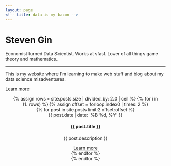 ```yaml
---
layout: page
<!-- title: data is my bacon -->
---
```


<div class="jumbotron">
<h1 class="ml5">
  <span class="text-wrapper">
    <span class="line line1"></span>
    <span class="letters letters-left">Steven</span>
    <span class="letters letters-right">Gin</span>
    <span class="line line2"></span>
  </span>
</h1>
<script>
anime.timeline({})
  .add({
    targets: '.ml5 .line',
    opacity: [0.5,1],
    scaleX: [0, 1],
    easing: "easeInOutExpo",
    duration: 700
  }).add({
    targets: '.ml5 .line',
    duration: 600,
    easing: "easeOutExpo",
    translateY: function(e, i, l) {
      var offset = -0.625 + 0.625*2*i;
      return offset + "em";
    }
  }).add({
    targets: '.ml5 .letters-left',
    opacity: [0,1],
    translateX: ["0.5em", 0],
    easing: "easeOutExpo",
    duration: 600,
    offset: '-=300'
  }).add({
    targets: '.ml5 .letters-right',
    opacity: [0,1],
    translateX: ["-0.5em", 0],
    easing: "easeOutExpo",
    duration: 600,
    offset: '-=600'
  });
  </script>

<p class="lead">Economist turned Data Scientist. Works at sfasf. Lover of all things game theory and mathematics.</p>
<hr class="my-4">
<p>This is my website where I'm learning to make web stuff and blog about my data science misadventures.</p>
<p class="lead">
  <a class="btn btn-primary btn-lg" href="#" role="button">Learn more</a>
</p>
</div>

<center>
<div class = "container">
{% assign rows = site.posts.size | divided_by: 2.0 | ceil %}
{% for i in (1..rows) %}
  {% assign offset = forloop.index0 | times: 2 %}
  <div class = "row">
    {% for post in site.posts limit:2 offset:offset %}
      <div class = "col-sm-6">
      <div class="card border-dark mb-3" style="max-width: 20rem;">
        <div class="card-header">
          {{ post.date | date: '%B %d, %Y' }}
        </div>
        <div class="card-body">
          <h4 class="card-title">{{ post.title }}</h4>
          <p class="card-text">{{ post.description }}</p>
          <a class="btn btn-secondary" href="{{ post.url }}" role="button">Learn more</a>
        </div>
      </div>
      </div>
    {% endfor %}
  </div>
{% endfor %}
</div>
</center>
